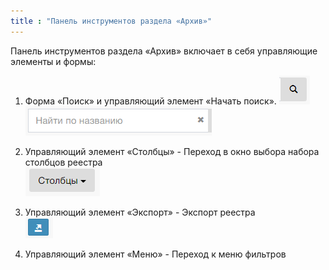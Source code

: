 ```yaml
---
title : "Панель инструментов раздела «Архив»"
---
```


Панель инструментов раздела «Архив» включает в себя управляющие элементы и формы:

1. Форма «Поиск» и управляющий элемент «Начать поиск». ![](p2.PNG)    
 ![](p1.PNG) 

2. Управляющий элемент «Столбцы» - Переход в окно выбора набора столбцов реестра  
![](p3.PNG)

3. Управляющий элемент «Экспорт» - Экспорт реестра  
![](p5.PNG)

4. Управляющий элемент «Меню» - Переход к меню фильтров